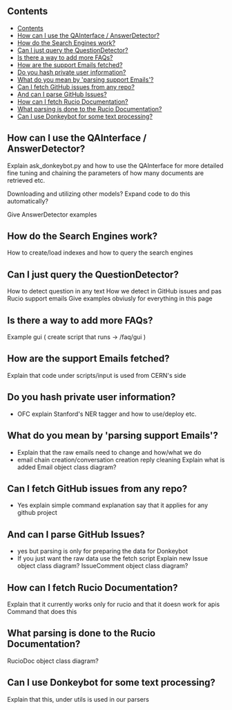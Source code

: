 ## Contents
- [Contents](#contents)
- [How can I use the QAInterface / AnswerDetector?](#how-can-i-use-the-qainterface--answerdetector)
- [How do the Search Engines work?](#how-do-the-search-engines-work)
- [Can I just query the QuestionDetector?](#can-i-just-query-the-questiondetector)
- [Is there a way to add more FAQs?](#is-there-a-way-to-add-more-faqs)
- [How are the support Emails fetched?](#how-are-the-support-emails-fetched)
- [Do you hash private user information?](#do-you-hash-private-user-information)
- [What do you mean by 'parsing support Emails'?](#what-do-you-mean-by-parsing-support-emails)
- [Can I fetch GitHub issues from any repo?](#can-i-fetch-github-issues-from-any-repo)
- [And can I parse GitHub Issues?](#and-can-i-parse-github-issues)
- [How can I fetch Rucio Documentation?](#how-can-i-fetch-rucio-documentation)
- [What parsing is done to the Rucio Documentation?](#what-parsing-is-done-to-the-rucio-documentation)
- [Can I use Donkeybot for some text processing?](#can-i-use-donkeybot-for-some-text-processing)

## How can I use the QAInterface / AnswerDetector?
Explain ask_donkeybot.py and how to use the QAInterface for more detailed fine tuning
and chaining the parameters of how many documents are retrieved etc.

Downloading and utilizing other models?
Expand code to do this automatically?

Give AnswerDetector examples

## How do the Search Engines work?
How to create/load indexes and how to query the search engines

## Can I just query the QuestionDetector?
How to detect question in any text
How we detect in GitHub issues and pas Rucio support emails
Give examples obviusly for everything in this page

## Is there a way to add more FAQs?
Example gui ( create script that runs -> /faq/gui )

## How are the support Emails fetched?
Explain that code under scripts/input is used from CERN's side

## Do you hash private user information?
- OFC explain
Stanford's NER tagger and how to use/deploy etc.

## What do you mean by 'parsing support Emails'?
- Explain that the raw emails need to change and how/what we do
- email chain creation/conversation creation reply cleaning
Explain what is added
Email object class diagram?

## Can I fetch GitHub issues from any repo? 
- Yes explain
simple command explanation say that it applies for any github project

## And can I parse GitHub Issues?
- yes but parsing is only for preparing the data for Donkeybot
- If you just want the raw data use the fetch script
Explain new
Issue object class diagram?
IssueComment object class diagram?

## How can I fetch Rucio Documentation?
Explain that it currently works only for rucio
and that it doesn work for apis
Command that does this

## What parsing is done to the Rucio Documentation?
RucioDoc object class diagram?

## Can I use Donkeybot for some text processing?
Explain that this, under utils is used in our parsers